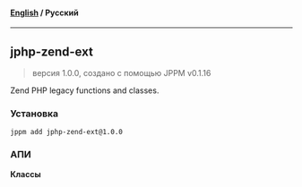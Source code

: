 #### [English](README.md) / **Русский**

---

## jphp-zend-ext
> версия 1.0.0, создано с помощью JPPM v0.1.16

Zend PHP legacy functions and classes.

### Установка
```
jppm add jphp-zend-ext@1.0.0
```

### АПИ
**Классы**